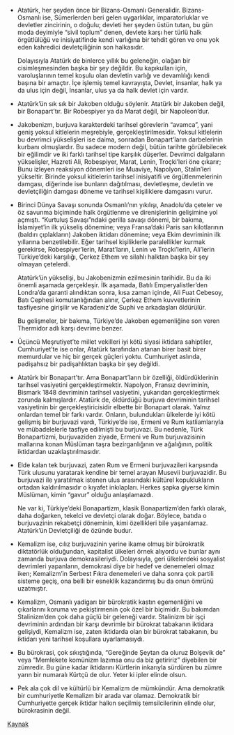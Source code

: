 * Atatürk, her şeyden önce bir Bizans-Osmanlı Generalidir. Bizans-Osmanlı ise,
  Sümerlerden beri gelen uygarlıklar, imparatorluklar ve devletler zincirinin,
  o doğulu; devleti her şeyden üstün tutan, bu gün moda deyimiyle “sivil
  toplum” denen, devlete karşı her türlü halk örgütlülüğü ve inisiyatifinde
  kendi varlığına bir tehdit gören ve onu yok eden kahredici devletçiliğinin
  son halkasıdır.

  Dolayısıyla Atatürk de binlerce yıllık bu geleneğin, olağan bir
  cisimleşmesinden başka bir şey değildir. Bu kapıkulları için, varoluşlarının
  temel koşulu olan devletin varlığı ve devamlılığı kendi başına bir amaçtır.
  İçe işlemiş temel kavrayışta,  Devlet, insanlar, halk ya da ulus için değil,
  İnsanlar, ulus ya da halk devlet için vardır.

* Atatürk’ün sık sık bir Jakoben olduğu söylenir. Atatürk bir Jakoben değil,
  bir Bonapart’tır. Bir Robespiyer ya da Marat değil, bir Napoleon’dur.

* Jakobenizm, burjuva karakterdeki tarihsel görevlerin “avamca”, yani geniş
  yoksul kitlelerin meşrebiyle, gerçekleştirilmesidir. Yoksul kitlelerin bu
  devrimci yükselişleri ise daima, sonradan Bonapart’ların darbelerinin kurbanı
  olmuşlardır. Bu sadece modern değil, bütün tarihte görülebilecek bir
  eğilimdir ve iki farklı tarihsel tipe karşılık düşerler. Devrimci dalgaların
  yükselişler, Hazreti Ali, Robespiyer, Marat, Lenin, Troçki’leri öne çıkarır;
  Bunu izleyen reaksiyon dönemleri ise Muaviye, Napolyon, Stalin’leri
  yükseltir. Birinde yoksul kitlelerin tarihsel inisiyatifi ve
  örgütlenmelerinin damgası, diğerinde ise bunların dağıtılması, devletleşme,
  devletin ve devletçiliğin damgası döneme ve tarihsel kişiliklere damgasını
  vurur.

* Birinci Dünya Savaşı sonunda Osmanlı’nın yıkılışı, Anadolu’da çeteler ve öz
  savunma biçiminde halk örgütlenme ve direnişlerinin gelişimine yol açmıştı.
  “Kurtuluş Savaşı”ndaki gerilla savaşı dönemi, bir bakıma, İslamiyet’in ilk
  yükseliş dönemine; veya Fransa’daki Paris san kilotlarının (baldırı
  çıplakların) Jakoben iktidarı dönemine; veya Ekim devriminin ilk yıllarına
  benzetilebilir. Eğer tarihsel kişiliklerle paralellikler kurmak gerekirse,
  Robespiyer’lerin, Marat’ların, Lenin ve Troçki’lerin, Ali’lerin Türkiye’deki
  karşılığı, Çerkez Ethem ve silahlı halktan başka bir şey olmayan çetelerdi.

  Atatürk’ün yükselişi, bu Jakobenizmin ezilmesinin tarihidir. Bu da iki önemli
  aşamada gerçekleşir. İlk aşamada, Batılı Emperyalistler’den Londra’da garanti
  alındıktan sonra, kısa zaman içinde, Ali Fuat Cebesoy, Batı Cephesi
  komutanlığından alınır, Çerkez Ethem kuvvetlerinin tasfiyesine girişilir ve
  Karadeniz’de Suphi ve arkadaşları öldürülür.

  Bu gelişmeler, bir bakıma, Türkiye’de Jakoben egemenliğine son veren
  Thermidor adlı karşı devrime benzer.

* Üçüncü Meşrutiyet’te millet vekilleri iyi kötü siyasi iktidara sahiptiler,
  Cumhuriyet’te ise onlar, Atatürk tarafından atanan birer basit birer
  memurdular ve hiç bir gerçek güçleri yoktu. Cumhuriyet aslında, padişahsız
  bir padişahlıktan başka bir şey değildi.

* Atatürk bir Bonapart’tır. Ama Bonapart’ların bir özelliği, öldürdüklerinin
  tarihsel vasiyetini gerçekleştirmektir. Napolyon, Fransız devriminin, Bismark
  1848 devriminin tarihsel vasiyetini, yukarıdan gerçekleştirmek zorunda
  kalmışlardır. Atatürk de, öldürdüğü burjuva devriminin tarihsel vasiyetinin
  bir gerçekleştiricisidir elbette bir Bonapart olarak. Yalnız onlardan temel
  bir farkı vardır. Onların, bulundukları ülkelerde iyi kötü gelişmiş bir
  burjuvazi vardı, Türkiye’de ise, Ermeni ve Rum katliamlarıyla ve
  mübadelelerle tasfiye edilmişti bu burjuvazi. Bu nedenle, Türk Bonapartizmi,
  burjuvaziden ziyade, Ermeni ve Rum burjuvazisinin mallarına konan Müslüman
  taşra bezirganlığının ve ağalığının, politik iktidardan uzaklaştırılmasıdır.

* Elde kalan tek burjuvazi, zaten Rum ve Ermeni burjuvazileri karşısında Türk
  ulusunu yaratarak kendine bir temel arayan Musevii burjuvazidir. Bu burjuvazi
  ile yaratılmak istenen ulus arasındaki kültürel kopuklukların ortadan
  kaldırılmasıdır o kıyafet inkılapları. Herkes şapka giyerse kimin Müslüman,
  kimin “gavur” olduğu anlaşılamazdı.

  Ne var ki, Türkiye’deki Bonapartizm, klasik Bonapartizm’den farklı olarak,
  daha doğarken, tekelci ve devletçi olarak doğar. Böylece, batıda
  o burjuvazinin rekabetçi döneminin, kimi özellikleri bile yaşanılamaz.
  Atatürk’ün Devletçiliği de özünde budur.

* Kemalizm ise, cılız burjuvazinin yerine ikame olmuş bir bürokratik
  diktatörlük olduğundan, kapitalist ülkeleri örnek alıyordu ve bunlar aynı
  zamanda burjuva demokrasileriydi. Dolayısıyla, geri ülkelerdeki sosyalist
  devrimleri yapanların, demokrasi diye bir hedef ve denemeleri olmaz iken;
  Kemalizm’in Serbest Fıkra denemeleri ve daha sonra çok partili sisteme geçiş,
  ona belli bir esneklik kazandırmış bu da onun ömrünü uzatmıştır.

* Kemalizm, Osmanlı yadigarı bir bürokratik kastın egemenliğini ve çıkarlarını
  koruma ve pekiştirmenin çok özel bir biçimidir. Bu bakımdan Stalinizm’den çok
  daha güçlü bir geleneği vardır. Stalinizm bir işçi devriminin ardından bir
  karşı devrimle bir bürokrat tabakanın iktidara gelişiydi, Kemalizm ise, zaten
  iktidarda olan bir bürokrat tabakanın, bu iktidarı yeni tarihsel koşullara
  uyarlamasıydı.

* Bu bürokrasi, çok sıkıştığında, “Gereğinde Şeytan da oluruz Bolşevik de” veya
  “Memlekete komünizm lazımsa onu da biz getiririz” diyebilen bir zümredir. Bu
  güne kadar iktidarını Kürtlerin inkarıyla sürdüren bu zümre yarın bir
  numaralı Kürtçü de olur. Yeter ki ipler elinde olsun.

* Pek ala çok dil ve kültürlü bir Kemalizm de mümkündür. Ama demokratik bir
  cumhuriyetle Kemalizm bir arada var olamaz. Demokratik bir Cumhuriyette
  gerçek iktidar halkın seçilmiş temsilcilerinin elinde olur, bürokrasinin
  değil.

[Kaynak](https://demirden-kapilar.blogspot.com/2013/11/ataturk-ve-kemalizm-uzerine-dort-eski.html)
